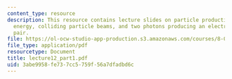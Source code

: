 ```yaml
---
content_type: resource
description: This resource contains lecture slides on particle production, threshold
  energy, colliding particle beams, and two photons producing an electron/positron
  pair.
file: https://ol-ocw-studio-app-production.s3.amazonaws.com/courses/8-033-relativity-fall-2006/3abe9958fe737cc5759f56a7dfadbd6c_lecture12_part1.pdf
file_type: application/pdf
resourcetype: Document
title: lecture12_part1.pdf
uid: 3abe9958-fe73-7cc5-759f-56a7dfadbd6c
---
```

